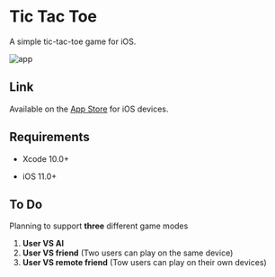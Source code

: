 # Tic Tac Toe

A simple tic-tac-toe game for iOS.

![app](https://user-images.githubusercontent.com/50599874/61570983-561e8800-aa5e-11e9-8f13-f2d86ac4369a.png)

## Link

Available on the [App Store](https://apps.apple.com/us/app/tic-tak-toe/id1457538794) for iOS devices.

## Requirements

- Xcode 10.0+

- iOS 11.0+

## To Do

Planning to support **three** different game modes

1. **User VS AI**
2. **User VS friend** (Two users can play on the same device)
3. **User VS remote friend** (Tow users can play on their own devices)
